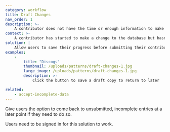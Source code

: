 ```yaml
---
category: workflow
title: Draft Changes
nav_order: 1
description: >-
    A contributor does not have the time or enough information to make a complete submission at the moment.
context: >-
    A contributor has started to make a change to the database but hasn’t submitted it.
solution: |
    Allow users to save their progress before submitting their contribution.
examples:
    -
        title: "Discogs"
        thumbnail: /uploads/patterns/draft-changes-1.jpg
        large_image: /uploads/patterns/draft-changes-1.jpg
        description: >-
            Click the button to save a draft copy to return to later

related:
    - accept-incomplete-data
---
```


Give users the option to come back to unsubmitted, incomplete entries at a later point if they need to do so.

Users need to be signed in for this solution to work.
